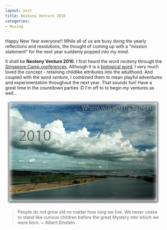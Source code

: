 ```yaml
---
layout: post
title: Neoteny Venture 2010
categories:
- Musing
---
```


Happy New Year everyone!! While all of us are busy doing the yearly reflections and resolutions, the thought of coming up with a "mission statement" for the next year suddenly popped into my mind.

It shall be **Neoteny Venture 2010**. I first heard the word _neoteny_ through the [Singapore Camp conferences](http://nsc1.neotenylabs.com/). Although it is a [biological word](http://en.wikipedia.org/wiki/Neoteny), I very much loved the concept - retaining childlike attributes into the adulthood. And coupled with the word _venture_, I combined them to mean playful adventures and experimentation throughout the next year. That sounds fun! Have a great time in the countdown parties :D I'm off to to begin my ventures as well...

![](/img/neoteny-venture-2010.jpg)

> People do not grow old no matter how long we live. We never cease to stand like curious children before the great Mystery into which we were born. ~ Albert Einstein

